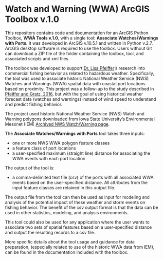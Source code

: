 # Watch and Warning (WWA) ArcGIS Toolbox v.1.0

This repository contains code and documentation for an ArcGIS Python Toolbox, __WWA Tools v.1.0__, with a single tool:  __Associate Watches/Warnings with Ports__. It was developed in ArcGIS v.10.5.1 and written in Python v.2.7.   ArcGIS desktop software is required to use the toolbox.  Users without Git can download a ZIP file of the folder containing the toolbox, tool, and associated scripts and xml files.  

The toolbox was developed to support [Dr. Lisa Pfeiffer](https://www.nwfsc.noaa.gov/contact/display_staffprofile.cfm?staffid=3040)’s research into commercial fishing behavior as related to hazardous weather.  Specifically, the tool was used to associate historic National Weather Service (NWS) Watches and Warnings (WWA) spatial data with coastal port locations based on proximity.   This project was a follow-up to the study described in [Pfeiffer and Gratz, 2016](https://doi.org/10.1073/pnas.1509456113), but with the goal of using historical weather forecast data (watches and warnings) instead of wind speed to understand and predict fishing behavior.

The project used historic National Weather Service (NWS) Watch and Warning polygons downloaded from Iowa State University’s Environmental Mesonet (IEM) [Archived NWS Watch/Warning page](https://mesonet.agron.iastate.edu/request/gis/watchwarn.phtml). 

The __Associate Watches/Warnings with Ports__ tool takes three inputs:
* one or more NWS WWA polygon feature classes 
* a feature class of port locations
* a user-specified maximum (straight line) distance for associating the WWA events with each port location

The output of the tool is:
* a comma-delimited text file (csv) of the ports with all associated WWA events based on the user-specified distance.  All attributes from the input feature classes are retained in this output file.

The output file from the tool can then be used as input for modeling and analysis of the potential impact of these weather and storm events on fishing behavior.   The benefit of the csv output format is that the data can be used in other statistics, modeling, and analysis environments.

This tool could also be used for any application where the user wants to associate two sets of spatial features based on a user-specified distance and output the resulting records to a csv file.

More specific details about the tool usage and guidance for data preparation, (especially related to use of the historic WWA data from IEM), can be found in the documentation included with the toolbox.
